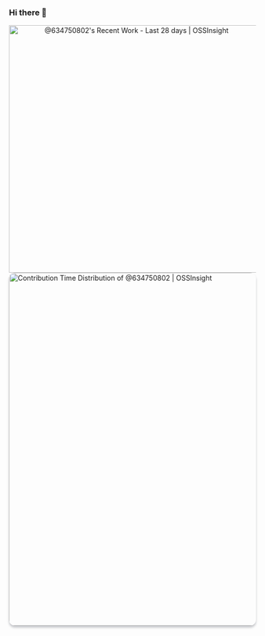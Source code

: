 ### Hi there 👋

<a href="https://next.ossinsight.io/widgets/official/compose-currently-working-on?activity_type=all&user_id=12960671" target="_blank" style="display: block" align="center">
  <picture>
    <source media="(prefers-color-scheme: dark)" srcset="https://next.ossinsight.io/widgets/official/compose-currently-working-on/thumbnail.png?activity_type=all&user_id=12960671&image_size=auto&color_scheme=dark" width="504.5" height="auto">
    <img alt="@634750802's Recent Work - Last 28 days | OSSInsight" src="https://next.ossinsight.io/widgets/official/compose-currently-working-on/thumbnail.png?activity_type=all&user_id=12960671&image_size=auto&color_scheme=light" width="504.5" height="auto">
  </picture>
</a>

<a href="https://next.ossinsight.io/widgets/official/analyze-user-contribution-time-distribution?user_id=12960671&period=all_times" target="_blank">
  <picture>
    <source media="(prefers-color-scheme: dark)" srcset="https://next.ossinsight.io/widgets/official/analyze-user-contribution-time-distribution/thumbnail.png?user_id=12960671&period=all_times&image_size=auto&color_scheme=dark" width="720" height="auto">
    <img src="https://next.ossinsight.io/widgets/official/analyze-user-contribution-time-distribution/thumbnail.png?user_id=12960671&period=all_times&image_size=auto&color_scheme=light" style="border-radius: 12px; box-shadow: 0px 4px 4px 0px rgba(36, 39, 56, 0.25)" width="720" height="auto" alt="Contribution Time Distribution of @634750802 | OSSInsight">
  </picture>
</a>
